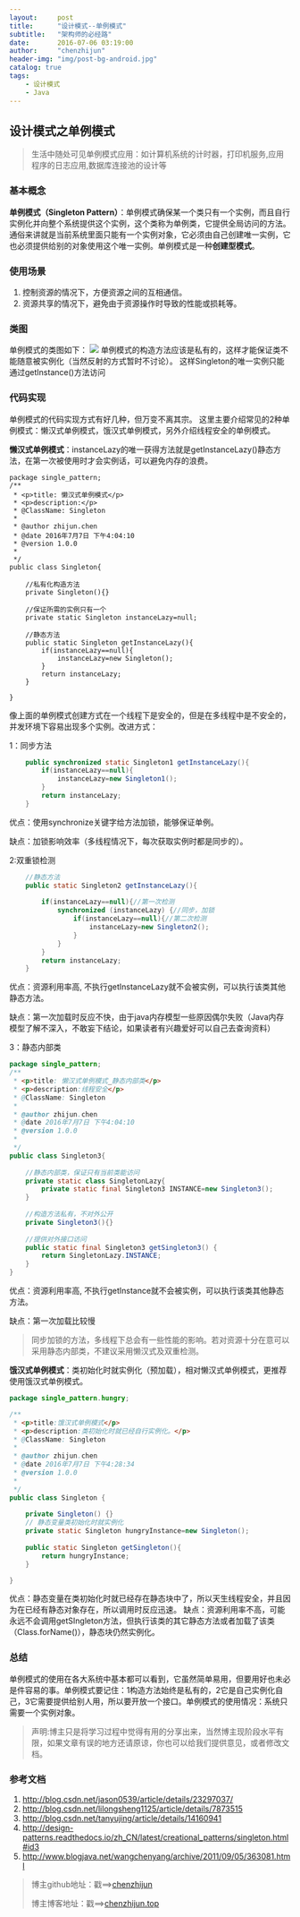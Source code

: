 ```yaml
---
layout:     post
title:      "设计模式--单例模式"
subtitle:   "架构师的必经路"
date:       2016-07-06 03:19:00
author:     "chenzhijun"
header-img: "img/post-bg-android.jpg"
catalog: true
tags:
    - 设计模式
    - Java
---
```



## 设计模式之单例模式

>生活中随处可见单例模式应用：如计算机系统的计时器，打印机服务,应用程序的日志应用,数据库连接池的设计等

### 基本概念
**单例模式（Singleton Pattern）**：单例模式确保某一个类只有一个实例，而且自行实例化并向整个系统提供这个实例，这个类称为单例类，它提供全局访问的方法。通俗来讲就是当前系统里面只能有一个实例对象，它必须由自己创建唯一实例，它也必须提供给别的对象使用这个唯一实例。单例模式是一种**创建型模式**。

### 使用场景

1. 控制资源的情况下，方便资源之间的互相通信。
2. 资源共享的情况下，避免由于资源操作时导致的性能或损耗等。


### 类图
单例模式的类图如下：
![](/img/design-pattern/single_uml.png)
单例模式的构造方法应该是私有的，这样才能保证类不能随意被实例化（当然反射的方式暂时不讨论）。
这样Singleton的唯一实例只能通过getInstance()方法访问

### 代码实现
单例模式的代码实现方式有好几种，但万变不离其宗。
这里主要介绍常见的2种单例模式：懒汉式单例模式，饿汉式单例模式，另外介绍线程安全的单例模式。

**懒汉式单例模式**：instanceLazy的唯一获得方法就是getInstanceLazy()静态方法，在第一次被使用时才会实例话，可以避免内存的浪费。

```
package single_pattern;
/**
 * <p>title: 懒汉式单例模式</p>
 * <p>description:</p>
 * @ClassName: Singleton
 *
 * @author zhijun.chen
 * @date 2016年7月7日 下午4:04:10
 * @version 1.0.0
 *
 */
public class Singleton{
	
	//私有化构造方法
	private Singleton(){}
	
	//保证所需的实例只有一个
	private static Singleton instanceLazy=null;
	
	//静态方法
	public static Singleton getInstanceLazy(){
		if(instanceLazy==null){
			instanceLazy=new Singleton();
		}
		return instanceLazy;
	}

}
```

像上面的单例模式创建方式在一个线程下是安全的，但是在多线程中是不安全的，并发环境下容易出现多个实例。改进方式：

1：同步方法

```java
	public synchronized static Singleton1 getInstanceLazy(){
		if(instanceLazy==null){
			instanceLazy=new Singleton1();
		}
		return instanceLazy;
	}

```
优点：使用synchronize关键字给方法加锁，能够保证单例。

缺点：加锁影响效率（多线程情况下，每次获取实例时都是同步的）。

2:双重锁检测

```java
	//静态方法
	public static Singleton2 getInstanceLazy(){
		
		if(instanceLazy==null){//第一次检测
			synchronized (instanceLazy) {//同步，加锁
				if(instanceLazy==null){//第二次检测
					instanceLazy=new Singleton2();
				}
			}
		}
		return instanceLazy;
	}
```
优点：资源利用率高, 不执行getInstanceLazy就不会被实例，可以执行该类其他静态方法。

缺点：第一次加载时反应不快，由于java内存模型一些原因偶尔失败（Java内存模型了解不深入，不敢妄下结论，如果读者有兴趣爱好可以自己去查询资料）

3：静态内部类

```java
package single_pattern;
/**
 * <p>title: 懒汉式单例模式_静态内部类</p>
 * <p>description:线程安全</p>
 * @ClassName: Singleton
 *
 * @author zhijun.chen
 * @date 2016年7月7日 下午4:04:10
 * @version 1.0.0
 *
 */
public class Singleton3{
	
	//静态内部类，保证只有当前类能访问
	private static class SingletonLazy{
		private static final Singleton3 INSTANCE=new Singleton3();
	}
	
	//构造方法私有，不对外公开
	private Singleton3(){}
	
	//提供对外接口访问
	public static final Singleton3 getSingleton3() {
		return SingletonLazy.INSTANCE;
	}
}

```
优点：资源利用率高, 不执行getInstance就不会被实例，可以执行该类其他静态方法。

缺点：第一次加载比较慢

>同步加锁的方法，多线程下总会有一些性能的影响。若对资源十分在意可以采用静态内部类，不建议采用懒汉式及双重检测。


**饿汉式单例模式**：类初始化时就实例化（预加载），相对懒汉式单例模式，更推荐使用饿汉式单例模式。

```java
package single_pattern.hungry;

/**
 * <p>title:饿汉式单例模式</p>
 * <p>description:类初始化时就已经自行实例化。</p>
 * @ClassName: Singleton
 *
 * @author zhijun.chen
 * @date 2016年7月7日 下午4:28:34
 * @version 1.0.0
 *
 */
public class Singleton {
	
	private Singleton() {}
	// 静态变量类初始化时就实例化
	private static Singleton hungryInstance=new Singleton();
	
	public static Singleton getSingleton(){
		return hungryInstance;
	}

}
```
优点：静态变量在类初始化时就已经存在静态块中了，所以天生线程安全，并且因为在已经有静态对象存在，所以调用时反应迅速。
缺点：资源利用率不高，可能永远不会调用getSIngleton方法，但执行该类的其它静态方法或者加载了该类（Class.forName()），静态块仍然实例化。

### 总结

单例模式的使用在各大系统中基本都可以看到，它虽然简单易用，但要用好也未必是件容易的事。单例模式要记住：1构造方法始终是私有的，2它是自己实例化自己，3它需要提供给别人用，所以要开放一个接口。单例模式的使用情况：系统只需要一个实例对象。

>声明:博主只是将学习过程中觉得有用的分享出来，当然博主现阶段水平有限，如果文章有误的地方还请原谅，你也可以给我们提供意见，或者修改文档。

### 参考文档
1. http://blog.csdn.net/jason0539/article/details/23297037/
2. http://blog.csdn.net/lilongsheng1125/article/details/7873515
3. http://blog.csdn.net/tanyujing/article/details/14160941
4. http://design-patterns.readthedocs.io/zh_CN/latest/creational_patterns/singleton.html#id3
5. http://www.blogjava.net/wangchenyang/archive/2011/09/05/363081.html

>博主github地址：戳==>[chenzhijun](http://www.github.com/chenzhijun)
>
>博主博客地址：戳==>[chenzhijun.top](http://www.chenzhijun.top)